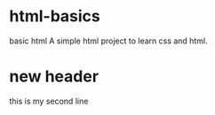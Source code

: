 # html-basics
basic html
A simple html project to learn css and html.

# new header
this is my second line 
